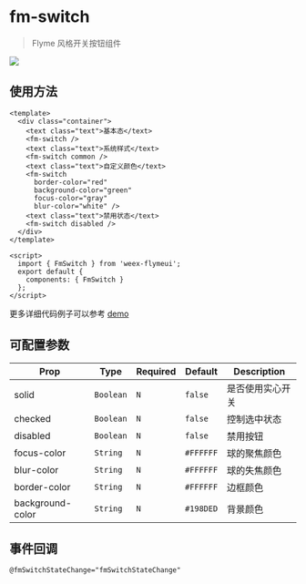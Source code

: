 # fm-switch

> Flyme 风格开关按钮组件

![](http://image.res.meizu.com/image/flyme-icon/b4d8e65d3c8c4c7aa1ea341f037267f9z)
## 使用方法
```vue
<template>
  <div class="container">
    <text class="text">基本态</text>
    <fm-switch />
    <text class="text">系统样式</text>
    <fm-switch common />
    <text class="text">自定义颜色</text>
    <fm-switch
      border-color="red" 
      background-color="green" 
      focus-color="gray" 
      blur-color="white" />
    <text class="text">禁用状态</text>
    <fm-switch disabled />
  </div>
</template>

<script>
  import { FmSwitch } from 'weex-flymeui';
  export default {
    components: { FmSwitch }
  };
</script>
```

更多详细代码例子可以参考 [demo](https://github.com/FlymeApps/weex-flymeui/blob/master/example/component/switch/index.vue)

## 可配置参数
| Prop | Type | Required | Default | Description |
|-------------|------------|--------|-----|-----|
| solid | `Boolean` |`N`| `false` | 是否使用实心开关 |
| checked | `Boolean` |`N`| `false` | 控制选中状态 |
| disabled | `Boolean` |`N`| `false` | 禁用按钮 |
| focus-color | `String` |`N`| `#FFFFFF` | 球的聚焦颜色 |
| blur-color | `String` |`N`| `#FFFFFF` | 球的失焦颜色 |
| border-color | `String` |`N`| `#FFFFFF` | 边框颜色 |
| background-color | `String` |`N`| `#198DED` | 背景颜色 |


## 事件回调

```
@fmSwitchStateChange="fmSwitchStateChange"
```

